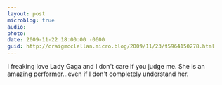 ```yaml
---
layout: post
microblog: true
audio: 
photo: 
date: 2009-11-22 18:00:00 -0600
guid: http://craigmcclellan.micro.blog/2009/11/23/t5964150278.html
---
```

I freaking love Lady Gaga and I don't care if you judge me.  She is an amazing performer...even if I don't completely understand her.
